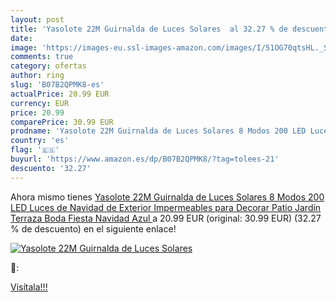 ```yaml
---
layout: post
title: 'Yasolote 22M Guirnalda de Luces Solares  al 32.27 % de descuento'
date: 
image: 'https://images-eu.ssl-images-amazon.com/images/I/51OG70qtsHL._SL200_.jpg'
comments: true
category: ofertas
author: ring
slug: 'B07B2QPMK8-es'
actualPrice: 20.99 EUR
currency: EUR
price: 20.99
comparePrice: 30.99 EUR
prodname: 'Yasolote 22M Guirnalda de Luces Solares 8 Modos 200 LED Luces de Navidad de Exterior Impermeables para Decorar Patio  Jardín  Terraza  Boda  Fiesta  Navidad  Azul '
country: 'es'
flag: '🇪🇸'
buyurl: 'https://www.amazon.es/dp/B07B2QPMK8/?tag=tolees-21'
descuento: '32.27'
---
```


Ahora mismo tienes [Yasolote 22M Guirnalda de Luces Solares 8 Modos 200 LED Luces de Navidad de Exterior Impermeables para Decorar Patio  Jardín  Terraza  Boda  Fiesta  Navidad  Azul ](https://www.amazon.es/dp/B07B2QPMK8/?tag=tolees-21) a 20.99 EUR (original: 30.99 EUR) (32.27 %  de descuento) en el siguiente enlace!

[![Yasolote 22M Guirnalda de Luces Solares ](https://images-eu.ssl-images-amazon.com/images/I/51OG70qtsHL._SL200_.jpg)](https://www.amazon.es/dp/B07B2QPMK8/?tag=tolees-21)

🔎:


[Visítala!!!](https://www.amazon.es/dp/B07B2QPMK8/?tag=tolees-21)
